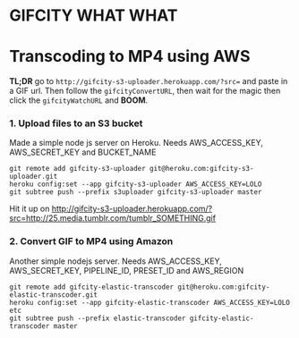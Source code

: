 # GIFCITY WHAT WHAT

# Transcoding to MP4 using AWS

**TL;DR** go to `http://gifcity-s3-uploader.herokuapp.com/?src=` and paste in a GIF url. Then follow the `gifcityConvertURL`, then wait for the magic then click the `gifcityWatchURL` and **BOOM**.

### 1. Upload files to an S3 bucket

Made a simple node js server on Heroku. Needs AWS_ACCESS_KEY, AWS_SECRET_KEY and BUCKET_NAME

    git remote add gifcity-s3-uploader git@heroku.com:gifcity-s3-uploader.git
    heroku config:set --app gifcity-s3-uploader AWS_ACCESS_KEY=LOLO
    git subtree push --prefix s3uploader gifcity-s3-uploader master

Hit it up on http://gifcity-s3-uploader.herokuapp.com/?src=http://25.media.tumblr.com/tumblr_SOMETHING.gif

### 2. Convert GIF to MP4 using Amazon

Another simple nodejs server. Needs AWS_ACCESS_KEY, AWS_SECRET_KEY, PIPELINE_ID, PRESET_ID and AWS_REGION

    git remote add gifcity-elastic-transcoder git@heroku.com:gifcity-elastic-transcoder.git
    heroku config:set --app gifcity-elastic-transcoder AWS_ACCESS_KEY=LOLO etc
    git subtree push --prefix elastic-transcoder gifcity-elastic-transcoder master
